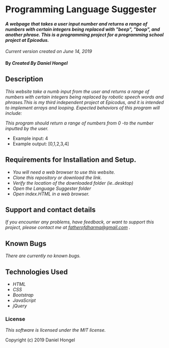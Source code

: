 # __Programming Language Suggester__

#### _A webpage that takes a user input number and returns a range of numbers with certain integers being replaced with "beep", "boop", and another phrase. This is a programming project for a programming school project at Epicodus._

_Current version created on June 14, 2019_

#### By _**Created By Daniel Hongel**_

## Description

_This website take a numb input from the user and returns a range of numbers with certain integers being replaced by robotic speech words and phrases.This is my third independent project at Epicodus, and it is intended to implement arrays and looping. Expected behaviors of this program will include:_

_This program should return a range of numbers from 0 -to the number inputted by the user._

* Example input: 4
* Example output: [0,1,2,3,4]

## Requirements for Installation and Setup.

* _You will need a web browser to use this website._
* _Clone this repository or download the link._
* _Verify the location of the downloaded folder (ie..desktop)_
* _Open the Language Suggester folder_
* _Open index.HTML in a web browser._

## Support and contact details

_If you encounter any problems, have feedback, or want to support this project, please contact me at fatherofdharma@gmail.com ._

## Known Bugs

_There are currently no known bugs._

## Technologies Used

* _HTML_
* _CSS_
* _Bootstrap_
* _JavaScript_
* _jQuery_

### License

*This software is licensed under the MIT license.*

Copyright (c) 2019 Daniel Hongel
